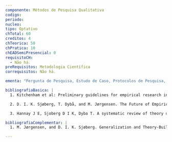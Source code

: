 ```yaml
---
componente: Métodos de Pesquisa Qualitativa
codigo:  
periodo: 
nucleo:
tipo: Optativo
chTotal: 60
creditos: 4
chTeorica: 50
chPratica: 10
chEADSemiPresencial: 0
requisitoCH:
  - Não há.
preRequisitos: Metodologia Científica
correquisitos: Não há.

ementa: "Pergunta de Pesquisa, Estudo de Caso, Protocolos de Pesquisa, Métodos de Coleta de Dados, Análise e Síntese."

bibliografiaBasica: |
  1. Kitchenham et al: Preliminary guidelines for empirical research in software engineering, IEEE Transactions On Software Engineering, Vol. 28, No. 8, August 2002.

  2. D. I. K. Sjøberg, T. Dybå, and M. Jørgensen. The Future of Empirical Methods in Software Engineering Research, In: Future of Software Engineering (FOSE 2007), 2007.

  3. Hannay J E, Sjoberg D I K, Dyba T. A systematic review of theory use in software engineering experiments. IEEE Transactions on Software Engineering VOL. 33, NO. 2, FEBRUARY 2007.

bibliografiaComplementar: |
  1. M. Jørgensen, and D. I. K. Sjøberg. Generalization and Theory-Building in Software Engineering Research, In: Empirical Assessment in Software Engineering (EASE2004), ed. by unknown, pp. 29-36, IEEE Proceedings (ISBN: 0 86341 435 4), 2004.

---
```

